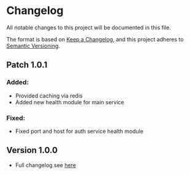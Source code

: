 # Changelog

All notable changes to this project will be documented in this file.

The format is based on [Keep a Changelog](https://keepachangelog.com/en/1.1.0/),
and this project adheres to [Semantic Versioning](https://semver.org/spec/v2.0.0.html).

## Patch 1.0.1
### Added:
* Provided caching via redis
* Added new health module for main service

### Fixed:
* Fixed port and host for auth service health module

## Version 1.0.0
* Full changelog see [here](https://github.com/stbestichhh/flowly-api/commits/v1.0.0)
